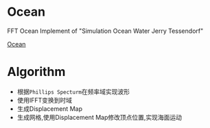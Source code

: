 # Ocean
FFT Ocean Implement of "Simulation Ocean Water Jerry Tessendorf"

[Ocean](./ocean_effect.png)

# Algorithm

- 根据`Phillips Specturm`在频率域实现波形
- 使用IFFT变换到时域
- 生成Displacement Map
- 生成网格,使用Displacement Map修改顶点位置,实现海面运动